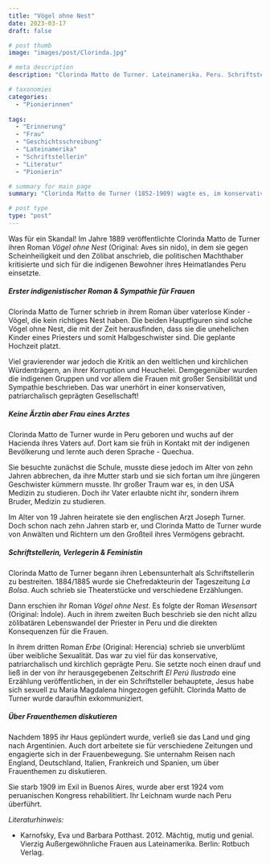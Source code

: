 ```yaml
---
title: "Vögel ohne Nest"
date: 2023-03-17
draft: false

# post thumb
image: "images/post/Clorinda.jpg"

# meta description
description: "Clorinda Matto de Turner. Lateinamerika. Peru. Schriftstellerin. Verlegerin. Feministin. Begründerin des indigenistischen Romans. Kritik an peruanischer Gesellschaft. Weibliche Sexualität."

# taxonomies
categories:
  - "Pionierinnen"
  
tags:
  - "Erinnerung"
  - "Frau"
  - "Geschichtsschreibung"
  - "Lateinamerika"
  - "Schriftstellerin"
  - "Literatur"
  - "Pionierin"

# summary for main page
summary: "Clorinda Matto de Turner (1852-1909) wagte es, im konservativen Lateinamerika die Gesellschaft zu kritisieren und über weibliche Sexualität zu schreiben, weshalb sie ihre Heimat verlassen musste."

# post type
type: "post"
---
```


Was für ein Skandal! Im Jahre 1889 veröffentlichte Clorinda Matto de Turner ihren Roman *Vögel ohne Nest* (Original: Aves sin nido), in dem sie gegen Scheinheiligkeit und den Zölibat anschrieb, die politischen Machthaber kritisierte und sich für die indigenen Bewohner ihres Heimatlandes Peru einsetzte.

##### Erster indigenistischer Roman & Sympathie für Frauen

Clorinda Matto de Turner schrieb in ihrem Roman über vaterlose Kinder - Vögel, die kein richtiges Nest haben. Die beiden Hauptfiguren sind solche Vögel ohne Nest, die mit der Zeit herausfinden, dass sie die unehelichen Kinder eines Priesters und somit Halbgeschwister sind. Die geplante Hochzeit platzt.

Viel gravierender war jedoch die Kritik an den weltlichen und kirchlichen Würdenträgern, an ihrer Korruption und Heuchelei. Demgegenüber wurden die indigenen Gruppen und vor allem die Frauen mit großer Sensibilität und Sympathie beschrieben. Das war unerhört in einer konservativen, patriarchalisch geprägten Gesellschaft!

##### Keine Ärztin aber Frau eines Arztes

Clorinda Matto de Turner wurde in Peru geboren und wuchs auf der Hacienda ihres Vaters auf. Dort kam sie früh in Kontakt mit der indigenen Bevölkerung und lernte auch deren Sprache - Quechua. 

Sie besuchte zunächst die Schule, musste diese jedoch im Alter von zehn Jahren abbrechen, da ihre Mutter starb und sie sich fortan um ihre jüngeren Geschwister kümmern musste. Ihr großer Traum war es, in den USA Medizin zu studieren. Doch ihr Vater erlaubte nicht ihr, sondern ihrem Bruder, Medizin zu studieren.

Im Alter von 19 Jahren heiratete sie den englischen Arzt Joseph Turner. Doch schon nach zehn Jahren starb er, und Clorinda Matto de Turner wurde von Anwälten und Richtern um den Großteil ihres Vermögens gebracht.

##### Schriftstellerin, Verlegerin & Feministin

Clorinda Matto de Turner begann ihren Lebensunterhalt als Schriftstellerin zu bestreiten. 1884/1885 wurde sie Chefredakteurin der Tageszeitung *La Bolsa*. Auch schrieb sie Theaterstücke und verschiedene Erzählungen.

Dann erschien ihr Roman *Vögel ohne Nest*. Es folgte der Roman *Wesensart* (Original: Ìndole). Auch in ihrem zweiten Buch beschrieb sie den nicht allzu zölibatären Lebenswandel der Priester in Peru und die direkten Konsequenzen für die Frauen.

In ihrem dritten Roman *Erbe* (Original: Herencia) schrieb sie unverblümt über weibliche Sexualität. Das war zu viel für das konservative, patriarchalisch und kirchlich geprägte Peru. Sie setzte noch einen drauf und ließ in der von ihr herausgegebenen Zeitschrift *El Perú Ilustrado* eine Erzählung veröffentlichen, in der ein Schriftsteller behauptete, Jesus habe sich sexuell zu Maria Magdalena hingezogen gefühlt. Clorinda Matto de Turner wurde daraufhin exkommuniziert. 

##### Über Frauenthemen diskutieren

Nachdem 1895 ihr Haus geplündert wurde, verließ sie das Land und ging nach Argentinien. Auch dort arbeitete sie für verschiedene Zeitungen und engagierte sich in der Frauenbewegung. Sie unternahm Reisen nach England, Deutschland, Italien, Frankreich und Spanien, um über Frauenthemen zu diskutieren.

Sie starb 1909 im Exil in Buenos Aires, wurde aber erst 1924 vom peruanischen Kongress rehabilitiert. Ihr Leichnam wurde nach Peru überführt.



*Literaturhinweis:*
- Karnofsky, Eva und Barbara Potthast. 2012. Mächtig, mutig und genial. Vierzig Außergewöhnliche Frauen aus Lateinamerika. Berlin: Rotbuch Verlag.





